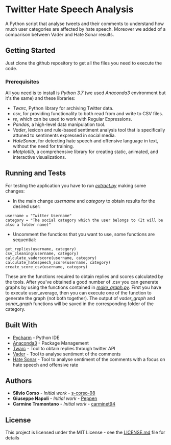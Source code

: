 # Twitter Hate Speech Analysis

A Python script that analyse tweets and their comments to understand how much user categories are affected by hate speech. Moreover we added of a comparison between Vader and Hate Sonar results.

## Getting Started
Just clone the github repository to get all the files you need to execute the code.

### Prerequisites

All you need is to install is *Python 3.7* (we used *Anaconda3* environment but it's the same) and these libraries:
* *Twarc*, Python library for archiving Twitter data.
* *csv*, for providing functionality to both read from and write to CSV files.
* *re*, which can be used to work with Regular Expressions.
* *Pandas*, a high-level data manipulation tool.
* *Vader*, lexicon and rule-based sentiment analysis tool that is specifically attuned to sentiments expressed in social media.
* *HateSonar*, for detecting hate speech and offensive language in text, without the need for training.
* *Matplotlib*, a comprehensive library for creating static, animated, and interactive visualizations.


## Running and Tests

For testing the application you have to run *[extract.py](https://github.com/Peppen/Twitter_HSAnalysis/blob/main/extract.py)* making some changes:

* In the main change *username* and *category* to obtain results for the desired user:
```
username = "Twitter Username"
category = "The social category which the user belongs to (It will be also a folder name)"
```
* Uncomment the functions that you want to use, some functions are sequential:
```
get_replies(username, category)
csv_cleaning(username, category)
calculate_vaderscore(username, category)
calculate_hatespeech_score(username, category)
create_score_csv(username, category)
```

These are the functions required to obtain replies and scores calculated by the tools.
After you've obtained a good number of .csv you can generate graphs by using the functions contained in *[make_graph.py](https://github.com/Peppen/Twitter_HSAnalysis/blob/main/make_graph.py)*.
First you have to execute user_average, then you can execute one of the function to generate the graph (not both together).
The output of *vader_graph* and *sonar_graph* functions will be saved in the corresponding folder of the category.



## Built With

* [Pycharm](https://www.jetbrains.com/pycharm/) - Python IDE
* [Anaconda3](https://www.anaconda.com/) - Package Management
* [Twarc](https://github.com/DocNow/twarc) - Tool to obtain replies through twitter API
* [Vader](https://github.com/cjhutto/vaderSentiment) - Tool to analyse sentiment of the comments
* [Hate Sonar](https://github.com/Hironsan/HateSonar) - Tool to analyse sentiment of the comments with a focus on hate speech and offensive rate


## Authors

* **Silvio Corso** - *Initial work* - [s-corso-98](https://github.com/s-corso-98)
* **Giuseppe Napoli** - *Initial work* - [Peppen](https://github.com/Peppen)
* **Carmine Tramontano** - *Initial work* - [carminet94](https://github.com/carminet94)

## License

This project is licensed under the MIT License - see the [LICENSE.md](LICENSE.md) file for details
